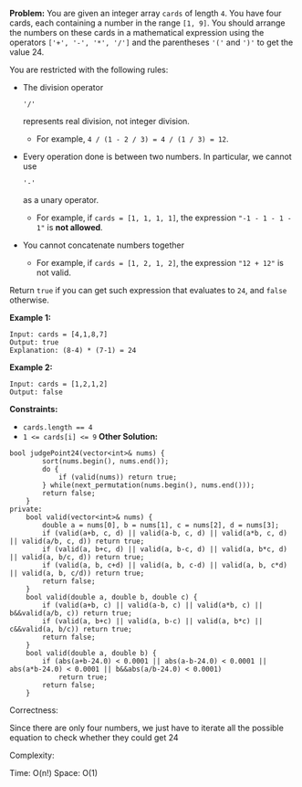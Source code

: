 **Problem:**
You are given an integer array `cards` of length `4`. You have four cards, each containing a number in the range `[1, 9]`. You should arrange the numbers on these cards in a mathematical expression using the operators `['+', '-', '*', '/']` and the parentheses `'('` and `')'` to get the value 24.

You are restricted with the following rules:

- The division operator

   

  ```
  '/'
  ```

   

  represents real division, not integer division.

  - For example, `4 / (1 - 2 / 3) = 4 / (1 / 3) = 12`.

- Every operation done is between two numbers. In particular, we cannot use

   

  ```
  '-'
  ```

   

  as a unary operator.

  - For example, if `cards = [1, 1, 1, 1]`, the expression `"-1 - 1 - 1 - 1"` is **not allowed**.

- You cannot concatenate numbers together

  - For example, if `cards = [1, 2, 1, 2]`, the expression `"12 + 12"` is not valid.

Return `true` if you can get such expression that evaluates to `24`, and `false` otherwise.

 

**Example 1:**

```
Input: cards = [4,1,8,7]
Output: true
Explanation: (8-4) * (7-1) = 24
```

**Example 2:**

```
Input: cards = [1,2,1,2]
Output: false
```

 

**Constraints:**

- `cards.length == 4`
- `1 <= cards[i] <= 9`
**Other Solution:**
```
bool judgePoint24(vector<int>& nums) {
        sort(nums.begin(), nums.end());
        do {
            if (valid(nums)) return true;
        } while(next_permutation(nums.begin(), nums.end()));
        return false;
    }
private:
    bool valid(vector<int>& nums) {
        double a = nums[0], b = nums[1], c = nums[2], d = nums[3];
        if (valid(a+b, c, d) || valid(a-b, c, d) || valid(a*b, c, d) || valid(a/b, c, d)) return true;
        if (valid(a, b+c, d) || valid(a, b-c, d) || valid(a, b*c, d) || valid(a, b/c, d)) return true;
        if (valid(a, b, c+d) || valid(a, b, c-d) || valid(a, b, c*d) || valid(a, b, c/d)) return true;
        return false;
    }
    bool valid(double a, double b, double c) {
        if (valid(a+b, c) || valid(a-b, c) || valid(a*b, c) || b&&valid(a/b, c)) return true;
        if (valid(a, b+c) || valid(a, b-c) || valid(a, b*c) || c&&valid(a, b/c)) return true;
        return false;
    }
    bool valid(double a, double b) {
        if (abs(a+b-24.0) < 0.0001 || abs(a-b-24.0) < 0.0001 || abs(a*b-24.0) < 0.0001 || b&&abs(a/b-24.0) < 0.0001) 
            return true;
        return false;
    }
```
Correctness:

Since there are only four numbers, we just have to iterate all the possible equation to check whether they could get 24

Complexity:

Time: O(n!)
Space: O(1)